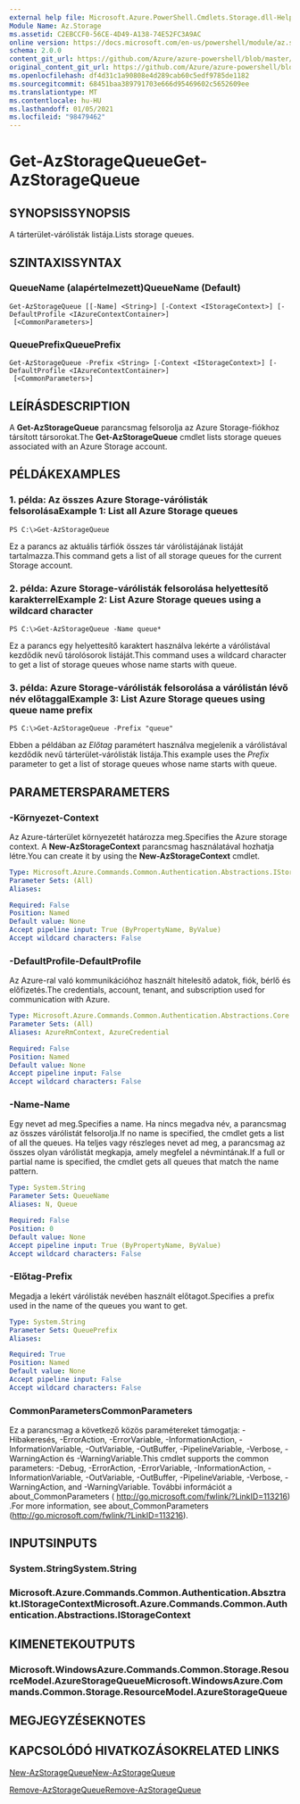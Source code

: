 ```yaml
---
external help file: Microsoft.Azure.PowerShell.Cmdlets.Storage.dll-Help.xml
Module Name: Az.Storage
ms.assetid: C2EBCCF0-56CE-4D49-A138-74E52FC3A9AC
online version: https://docs.microsoft.com/en-us/powershell/module/az.storage/get-azstoragequeue
schema: 2.0.0
content_git_url: https://github.com/Azure/azure-powershell/blob/master/src/Storage/Storage.Management/help/Get-AzStorageQueue.md
original_content_git_url: https://github.com/Azure/azure-powershell/blob/master/src/Storage/Storage.Management/help/Get-AzStorageQueue.md
ms.openlocfilehash: df4d31c1a90808e4d289cab60c5edf9785de1182
ms.sourcegitcommit: 68451baa389791703e666d95469602c5652609ee
ms.translationtype: MT
ms.contentlocale: hu-HU
ms.lasthandoff: 01/05/2021
ms.locfileid: "98479462"
---
```

# <span data-ttu-id="a868d-101">Get-AzStorageQueue</span><span class="sxs-lookup"><span data-stu-id="a868d-101">Get-AzStorageQueue</span></span>

## <span data-ttu-id="a868d-102">SYNOPSIS</span><span class="sxs-lookup"><span data-stu-id="a868d-102">SYNOPSIS</span></span>
<span data-ttu-id="a868d-103">A tárterület-várólisták listája.</span><span class="sxs-lookup"><span data-stu-id="a868d-103">Lists storage queues.</span></span>

## <span data-ttu-id="a868d-104">SZINTAXIS</span><span class="sxs-lookup"><span data-stu-id="a868d-104">SYNTAX</span></span>

### <span data-ttu-id="a868d-105">QueueName (alapértelmezett)</span><span class="sxs-lookup"><span data-stu-id="a868d-105">QueueName (Default)</span></span>
```
Get-AzStorageQueue [[-Name] <String>] [-Context <IStorageContext>] [-DefaultProfile <IAzureContextContainer>]
 [<CommonParameters>]
```

### <span data-ttu-id="a868d-106">QueuePrefix</span><span class="sxs-lookup"><span data-stu-id="a868d-106">QueuePrefix</span></span>
```
Get-AzStorageQueue -Prefix <String> [-Context <IStorageContext>] [-DefaultProfile <IAzureContextContainer>]
 [<CommonParameters>]
```

## <span data-ttu-id="a868d-107">LEÍRÁS</span><span class="sxs-lookup"><span data-stu-id="a868d-107">DESCRIPTION</span></span>
<span data-ttu-id="a868d-108">A **Get-AzStorageQueue** parancsmag felsorolja az Azure Storage-fiókhoz társított társorokat.</span><span class="sxs-lookup"><span data-stu-id="a868d-108">The **Get-AzStorageQueue** cmdlet lists storage queues associated with an Azure Storage account.</span></span>

## <span data-ttu-id="a868d-109">PÉLDÁK</span><span class="sxs-lookup"><span data-stu-id="a868d-109">EXAMPLES</span></span>

### <span data-ttu-id="a868d-110">1. példa: Az összes Azure Storage-várólisták felsorolása</span><span class="sxs-lookup"><span data-stu-id="a868d-110">Example 1: List all Azure Storage queues</span></span>
```
PS C:\>Get-AzStorageQueue
```

<span data-ttu-id="a868d-111">Ez a parancs az aktuális tárfiók összes tár várólistájának listáját tartalmazza.</span><span class="sxs-lookup"><span data-stu-id="a868d-111">This command gets a list of all storage queues for the current Storage account.</span></span>

### <span data-ttu-id="a868d-112">2. példa: Azure Storage-várólisták felsorolása helyettesítő karakterrel</span><span class="sxs-lookup"><span data-stu-id="a868d-112">Example 2: List Azure Storage queues using a wildcard character</span></span>
```
PS C:\>Get-AzStorageQueue -Name queue*
```

<span data-ttu-id="a868d-113">Ez a parancs egy helyettesítő karaktert használva lekérte a várólistával kezdődik nevű tárolósorok listáját.</span><span class="sxs-lookup"><span data-stu-id="a868d-113">This command uses a wildcard character to get a list of storage queues whose name starts with queue.</span></span>

### <span data-ttu-id="a868d-114">3. példa: Azure Storage-várólisták felsorolása a várólistán lévő név előtaggal</span><span class="sxs-lookup"><span data-stu-id="a868d-114">Example 3: List Azure Storage queues using queue name prefix</span></span>
```
PS C:\>Get-AzStorageQueue -Prefix "queue"
```

<span data-ttu-id="a868d-115">Ebben a példában az *Előtag* paramétert használva megjelenik a várólistával kezdődik nevű tárterület-várólisták listája.</span><span class="sxs-lookup"><span data-stu-id="a868d-115">This example uses the *Prefix* parameter to get a list of storage queues whose name starts with queue.</span></span>

## <span data-ttu-id="a868d-116">PARAMETERS</span><span class="sxs-lookup"><span data-stu-id="a868d-116">PARAMETERS</span></span>

### <span data-ttu-id="a868d-117">-Környezet</span><span class="sxs-lookup"><span data-stu-id="a868d-117">-Context</span></span>
<span data-ttu-id="a868d-118">Az Azure-tárterület környezetét határozza meg.</span><span class="sxs-lookup"><span data-stu-id="a868d-118">Specifies the Azure storage context.</span></span>
<span data-ttu-id="a868d-119">A **New-AzStorageContext** parancsmag használatával hozhatja létre.</span><span class="sxs-lookup"><span data-stu-id="a868d-119">You can create it by using the **New-AzStorageContext** cmdlet.</span></span>

```yaml
Type: Microsoft.Azure.Commands.Common.Authentication.Abstractions.IStorageContext
Parameter Sets: (All)
Aliases:

Required: False
Position: Named
Default value: None
Accept pipeline input: True (ByPropertyName, ByValue)
Accept wildcard characters: False
```

### <span data-ttu-id="a868d-120">-DefaultProfile</span><span class="sxs-lookup"><span data-stu-id="a868d-120">-DefaultProfile</span></span>
<span data-ttu-id="a868d-121">Az Azure-ral való kommunikációhoz használt hitelesítő adatok, fiók, bérlő és előfizetés.</span><span class="sxs-lookup"><span data-stu-id="a868d-121">The credentials, account, tenant, and subscription used for communication with Azure.</span></span>

```yaml
Type: Microsoft.Azure.Commands.Common.Authentication.Abstractions.Core.IAzureContextContainer
Parameter Sets: (All)
Aliases: AzureRmContext, AzureCredential

Required: False
Position: Named
Default value: None
Accept pipeline input: False
Accept wildcard characters: False
```

### <span data-ttu-id="a868d-122">-Name</span><span class="sxs-lookup"><span data-stu-id="a868d-122">-Name</span></span>
<span data-ttu-id="a868d-123">Egy nevet ad meg.</span><span class="sxs-lookup"><span data-stu-id="a868d-123">Specifies a name.</span></span>
<span data-ttu-id="a868d-124">Ha nincs megadva név, a parancsmag az összes várólistát felsorolja.</span><span class="sxs-lookup"><span data-stu-id="a868d-124">If no name is specified, the cmdlet gets a list of all the queues.</span></span>
<span data-ttu-id="a868d-125">Ha teljes vagy részleges nevet ad meg, a parancsmag az összes olyan várólistát megkapja, amely megfelel a névmintának.</span><span class="sxs-lookup"><span data-stu-id="a868d-125">If a full or partial name is specified, the cmdlet gets all queues that match the name pattern.</span></span>

```yaml
Type: System.String
Parameter Sets: QueueName
Aliases: N, Queue

Required: False
Position: 0
Default value: None
Accept pipeline input: True (ByPropertyName, ByValue)
Accept wildcard characters: False
```

### <span data-ttu-id="a868d-126">-Előtag</span><span class="sxs-lookup"><span data-stu-id="a868d-126">-Prefix</span></span>
<span data-ttu-id="a868d-127">Megadja a lekért várólisták nevében használt előtagot.</span><span class="sxs-lookup"><span data-stu-id="a868d-127">Specifies a prefix used in the name of the queues you want to get.</span></span>

```yaml
Type: System.String
Parameter Sets: QueuePrefix
Aliases:

Required: True
Position: Named
Default value: None
Accept pipeline input: False
Accept wildcard characters: False
```

### <span data-ttu-id="a868d-128">CommonParameters</span><span class="sxs-lookup"><span data-stu-id="a868d-128">CommonParameters</span></span>
<span data-ttu-id="a868d-129">Ez a parancsmag a következő közös paramétereket támogatja: -Hibakeresés, -ErrorAction, -ErrorVariable, -InformationAction, -InformationVariable, -OutVariable, -OutBuffer, -PipelineVariable, -Verbose, -WarningAction és -WarningVariable.</span><span class="sxs-lookup"><span data-stu-id="a868d-129">This cmdlet supports the common parameters: -Debug, -ErrorAction, -ErrorVariable, -InformationAction, -InformationVariable, -OutVariable, -OutBuffer, -PipelineVariable, -Verbose, -WarningAction, and -WarningVariable.</span></span> <span data-ttu-id="a868d-130">További információt a about_CommonParameters ( http://go.microsoft.com/fwlink/?LinkID=113216) .</span><span class="sxs-lookup"><span data-stu-id="a868d-130">For more information, see about_CommonParameters (http://go.microsoft.com/fwlink/?LinkID=113216).</span></span>

## <span data-ttu-id="a868d-131">INPUTS</span><span class="sxs-lookup"><span data-stu-id="a868d-131">INPUTS</span></span>

### <span data-ttu-id="a868d-132">System.String</span><span class="sxs-lookup"><span data-stu-id="a868d-132">System.String</span></span>

### <span data-ttu-id="a868d-133">Microsoft.Azure.Commands.Common.Authentication.Absztrakt.IStorageContext</span><span class="sxs-lookup"><span data-stu-id="a868d-133">Microsoft.Azure.Commands.Common.Authentication.Abstractions.IStorageContext</span></span>

## <span data-ttu-id="a868d-134">KIMENETEK</span><span class="sxs-lookup"><span data-stu-id="a868d-134">OUTPUTS</span></span>

### <span data-ttu-id="a868d-135">Microsoft.WindowsAzure.Commands.Common.Storage.ResourceModel.AzureStorageQueue</span><span class="sxs-lookup"><span data-stu-id="a868d-135">Microsoft.WindowsAzure.Commands.Common.Storage.ResourceModel.AzureStorageQueue</span></span>

## <span data-ttu-id="a868d-136">MEGJEGYZÉSEK</span><span class="sxs-lookup"><span data-stu-id="a868d-136">NOTES</span></span>

## <span data-ttu-id="a868d-137">KAPCSOLÓDÓ HIVATKOZÁSOK</span><span class="sxs-lookup"><span data-stu-id="a868d-137">RELATED LINKS</span></span>

[<span data-ttu-id="a868d-138">New-AzStorageQueue</span><span class="sxs-lookup"><span data-stu-id="a868d-138">New-AzStorageQueue</span></span>](./New-AzStorageQueue.md)

[<span data-ttu-id="a868d-139">Remove-AzStorageQueue</span><span class="sxs-lookup"><span data-stu-id="a868d-139">Remove-AzStorageQueue</span></span>](./Remove-AzStorageQueue.md)


